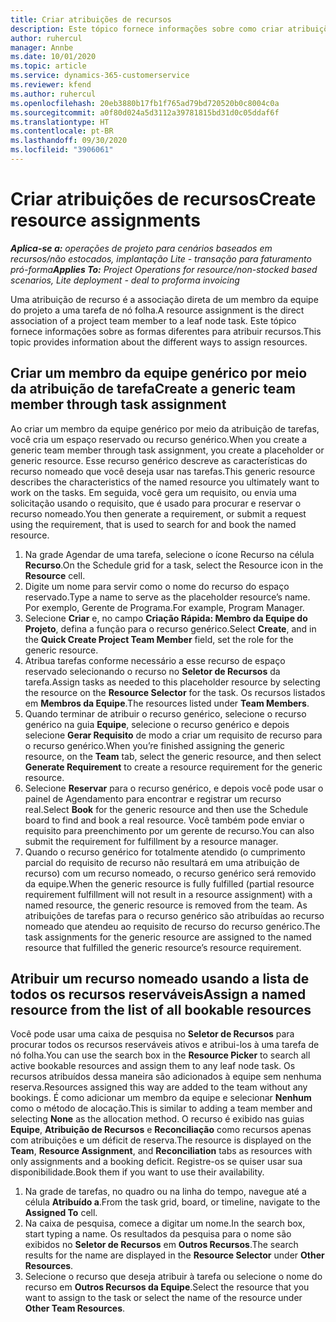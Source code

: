 ```yaml
---
title: Criar atribuições de recursos
description: Este tópico fornece informações sobre como criar atribuições de recursos genéricos e nomeados.
author: ruhercul
manager: Annbe
ms.date: 10/01/2020
ms.topic: article
ms.service: dynamics-365-customerservice
ms.reviewer: kfend
ms.author: ruhercul
ms.openlocfilehash: 20eb3880b17fb1f765ad79bd720520b0c8004c0a
ms.sourcegitcommit: a0f80d024a5d3112a39781815bd31d0c05ddaf6f
ms.translationtype: HT
ms.contentlocale: pt-BR
ms.lasthandoff: 09/30/2020
ms.locfileid: "3906061"
---
```

# <a name="create-resource-assignments"></a><span data-ttu-id="56ab2-103">Criar atribuições de recursos</span><span class="sxs-lookup"><span data-stu-id="56ab2-103">Create resource assignments</span></span>

<span data-ttu-id="56ab2-104">_**Aplica-se a:** operações de projeto para cenários baseados em recursos/não estocados, implantação Lite - transação para faturamento pró-forma_</span><span class="sxs-lookup"><span data-stu-id="56ab2-104">_**Applies To:** Project Operations for resource/non-stocked based scenarios, Lite deployment - deal to proforma invoicing_</span></span>


<span data-ttu-id="56ab2-105">Uma atribuição de recurso é a associação direta de um membro da equipe do projeto a uma tarefa de nó folha.</span><span class="sxs-lookup"><span data-stu-id="56ab2-105">A resource assignment is the direct association of a project team member to a leaf node task.</span></span> <span data-ttu-id="56ab2-106">Este tópico fornece informações sobre as formas diferentes para atribuir recursos.</span><span class="sxs-lookup"><span data-stu-id="56ab2-106">This topic provides information about the different ways to assign resources.</span></span>

## <a name="create-a-generic-team-member-through-task-assignment"></a><span data-ttu-id="56ab2-107">Criar um membro da equipe genérico por meio da atribuição de tarefa</span><span class="sxs-lookup"><span data-stu-id="56ab2-107">Create a generic team member through task assignment</span></span>


<span data-ttu-id="56ab2-108">Ao criar um membro da equipe genérico por meio da atribuição de tarefas, você cria um espaço reservado ou recurso genérico.</span><span class="sxs-lookup"><span data-stu-id="56ab2-108">When you create a generic team member through task assignment, you create a placeholder or generic resource.</span></span> <span data-ttu-id="56ab2-109">Esse recurso genérico descreve as características do recurso nomeado que você deseja usar nas tarefas.</span><span class="sxs-lookup"><span data-stu-id="56ab2-109">This generic resource describes the characteristics of the named resource you ultimately want to work on the tasks.</span></span> <span data-ttu-id="56ab2-110">Em seguida, você gera um requisito, ou envia uma solicitação usando o requisito, que é usado para procurar e reservar o recurso nomeado.</span><span class="sxs-lookup"><span data-stu-id="56ab2-110">You then generate a requirement, or submit a request using the requirement, that is used to search for and book the named resource.</span></span>

1. <span data-ttu-id="56ab2-111">Na grade Agendar de uma tarefa, selecione o ícone Recurso na célula **Recurso**.</span><span class="sxs-lookup"><span data-stu-id="56ab2-111">On the Schedule grid for a task, select the Resource icon in the **Resource** cell.</span></span>
2. <span data-ttu-id="56ab2-112">Digite um nome para servir como o nome do recurso do espaço reservado.</span><span class="sxs-lookup"><span data-stu-id="56ab2-112">Type a name to serve as the placeholder resource’s name.</span></span> <span data-ttu-id="56ab2-113">Por exemplo, Gerente de Programa.</span><span class="sxs-lookup"><span data-stu-id="56ab2-113">For example, Program Manager.</span></span>
3. <span data-ttu-id="56ab2-114">Selecione **Criar** e, no campo **Criação Rápida: Membro da Equipe do Projeto**, defina a função para o recurso genérico.</span><span class="sxs-lookup"><span data-stu-id="56ab2-114">Select **Create**, and in the **Quick Create Project Team Member** field, set the role for the generic resource.</span></span>
4. <span data-ttu-id="56ab2-115">Atribua tarefas conforme necessário a esse recurso de espaço reservado selecionando o recurso no **Seletor de Recursos** da tarefa.</span><span class="sxs-lookup"><span data-stu-id="56ab2-115">Assign tasks as needed to this placeholder resource by selecting the resource on the **Resource Selector** for the task.</span></span> <span data-ttu-id="56ab2-116">Os recursos listados em **Membros da Equipe**.</span><span class="sxs-lookup"><span data-stu-id="56ab2-116">The resources listed under **Team Members**.</span></span>
5. <span data-ttu-id="56ab2-117">Quando terminar de atribuir o recurso genérico, selecione o recurso genérico na guia **Equipe**, selecione o recurso genérico e depois selecione **Gerar Requisito** de modo a criar um requisito de recurso para o recurso genérico.</span><span class="sxs-lookup"><span data-stu-id="56ab2-117">When you’re finished assigning the generic resource, on the **Team** tab, select the generic resource, and then select **Generate Requirement** to create a resource requirement for the generic resource.</span></span>
6. <span data-ttu-id="56ab2-118">Selecione **Reservar** para o recurso genérico, e depois você pode usar o painel de Agendamento para encontrar e registrar um recurso real.</span><span class="sxs-lookup"><span data-stu-id="56ab2-118">Select **Book** for the generic resource and then use the Schedule board to find and book a real resource.</span></span> <span data-ttu-id="56ab2-119">Você também pode enviar o requisito para preenchimento por um gerente de recurso.</span><span class="sxs-lookup"><span data-stu-id="56ab2-119">You can also submit the requirement for fulfillment by a resource manager.</span></span>
7. <span data-ttu-id="56ab2-120">Quando o recurso genérico for totalmente atendido (o cumprimento parcial do requisito de recurso não resultará em uma atribuição de recurso) com um recurso nomeado, o recurso genérico será removido da equipe.</span><span class="sxs-lookup"><span data-stu-id="56ab2-120">When the generic resource is fully fulfilled (partial resource requirement fulfillment will not result in a resource assignment) with a named resource, the generic resource is removed from the team.</span></span> <span data-ttu-id="56ab2-121">As atribuições de tarefas para o recurso genérico são atribuídas ao recurso nomeado que atendeu ao requisito de recurso do recurso genérico.</span><span class="sxs-lookup"><span data-stu-id="56ab2-121">The task assignments for the generic resource are assigned to the named resource that fulfilled the generic resource’s resource requirement.</span></span>

## <a name="assign-a-named-resource-from-the-list-of-all-bookable-resources"></a><span data-ttu-id="56ab2-122">Atribuir um recurso nomeado usando a lista de todos os recursos reserváveis</span><span class="sxs-lookup"><span data-stu-id="56ab2-122">Assign a named resource from the list of all bookable resources</span></span>

<span data-ttu-id="56ab2-123">Você pode usar uma caixa de pesquisa no **Seletor de Recursos** para procurar todos os recursos reserváveis ativos e atribui-los à uma tarefa de nó folha.</span><span class="sxs-lookup"><span data-stu-id="56ab2-123">You can use the search box in the **Resource Picker** to search all active bookable resources and assign them to any leaf node task.</span></span> <span data-ttu-id="56ab2-124">Os recursos atribuídos dessa maneira são adicionados à equipe sem nenhuma reserva.</span><span class="sxs-lookup"><span data-stu-id="56ab2-124">Resources assigned this way are added to the team without any bookings.</span></span> <span data-ttu-id="56ab2-125">É como adicionar um membro da equipe e selecionar **Nenhum** como o método de alocação.</span><span class="sxs-lookup"><span data-stu-id="56ab2-125">This is similar to adding a team member and selecting **None** as the allocation method.</span></span> <span data-ttu-id="56ab2-126">O recurso é exibido nas guias **Equipe**, **Atribuição de Recursos** e **Reconciliação** como recursos apenas com atribuições e um déficit de reserva.</span><span class="sxs-lookup"><span data-stu-id="56ab2-126">The resource is displayed on the **Team**, **Resource Assignment**, and **Reconciliation** tabs as resources with only assignments and a booking deficit.</span></span> <span data-ttu-id="56ab2-127">Registre-os se quiser usar sua disponibilidade.</span><span class="sxs-lookup"><span data-stu-id="56ab2-127">Book them if you want to use their availability.</span></span>

1. <span data-ttu-id="56ab2-128">Na grade de tarefas, no quadro ou na linha do tempo, navegue até a célula **Atribuído a**.</span><span class="sxs-lookup"><span data-stu-id="56ab2-128">From the task grid, board, or timeline, navigate to the **Assigned To** cell.</span></span>
2. <span data-ttu-id="56ab2-129">Na caixa de pesquisa, comece a digitar um nome.</span><span class="sxs-lookup"><span data-stu-id="56ab2-129">In the search box, start typing a name.</span></span> <span data-ttu-id="56ab2-130">Os resultados da pesquisa para o nome são exibidos no **Seletor de Recursos** em **Outros Recursos**.</span><span class="sxs-lookup"><span data-stu-id="56ab2-130">The search results for the name are displayed in the **Resource Selector** under **Other Resources**.</span></span>
3. <span data-ttu-id="56ab2-131">Selecione o recurso que deseja atribuir à tarefa ou selecione o nome do recurso em **Outros Recursos da Equipe**.</span><span class="sxs-lookup"><span data-stu-id="56ab2-131">Select the resource that you want to assign to the task or select the name of the resource under **Other Team Resources**.</span></span>
